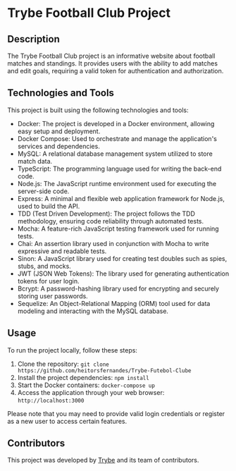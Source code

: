 # Trybe Football Club Project

## Description

The Trybe Football Club project is an informative website about football matches and standings. It provides users with the ability to add matches and edit goals, requiring a valid token for authentication and authorization.

## Technologies and Tools

This project is built using the following technologies and tools:

- Docker: The project is developed in a Docker environment, allowing easy setup and deployment.
- Docker Compose: Used to orchestrate and manage the application's services and dependencies.
- MySQL: A relational database management system utilized to store match data.
- TypeScript: The programming language used for writing the back-end code.
- Node.js: The JavaScript runtime environment used for executing the server-side code.
- Express: A minimal and flexible web application framework for Node.js, used to build the API.
- TDD (Test Driven Development): The project follows the TDD methodology, ensuring code reliability through automated tests.
- Mocha: A feature-rich JavaScript testing framework used for running tests.
- Chai: An assertion library used in conjunction with Mocha to write expressive and readable tests.
- Sinon: A JavaScript library used for creating test doubles such as spies, stubs, and mocks.
- JWT (JSON Web Tokens): The library used for generating authentication tokens for user login.
- Bcrypt: A password-hashing library used for encrypting and securely storing user passwords.
- Sequelize: An Object-Relational Mapping (ORM) tool used for data modeling and interacting with the MySQL database.

## Usage

To run the project locally, follow these steps:

1. Clone the repository: `git clone https://github.com/heitorsfernandes/Trybe-Futebol-Clube`
2. Install the project dependencies: `npm install`
3. Start the Docker containers: `docker-compose up`
4. Access the application through your web browser: `http://localhost:3000`

Please note that you may need to provide valid login credentials or register as a new user to access certain features.

## Contributors

This project was developed by [Trybe](https://www.betrybe.com/) and its team of contributors.

